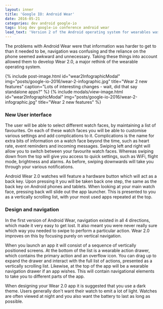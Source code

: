 ```yaml
---
layout: inner
title: 'Google IO: Android Wear'
date: 2016-05-21
categories: dev android google-io
tags: blog dev google-io conference android wear
lead_text: 'Version 2 of the Android operating system for wearables was announced at this year''s Google IO. It boasts a complete design and navigation overhaul, more powerful watch faces and standalone apps.'
---
```


The problems with Android Wear were that information was harder to get to than it needed to be, navigation was confusing and the reliance on the phone seemed awkward and unnecessary. Taking these things into account allowed them to develop Wear 2.0, a major rethink of the wearable operating system.

{% include post-image.html
            id="wear2InfographicModal"
            img="posts/google-io-2016/wear-2-infographic.jpg"
            title="Wear 2 new features"
            caption="Lots of interesting changes - wait, did that say standalone apps?" %}
{% include modals/view-image.html
            id="wear2InfographicModal"
            img="posts/google-io-2016/wear-2-infographic.jpg"
            title="Wear 2 new features" %}

### New User interface

The user will be able to select different watch faces, by maintaining a list of favourites. On each of these watch faces you will be able to customise various settings and add complications to it. Complications is the name for extra bits of information on a watch face beyond the time, such as heart rate, event reminders and incoming messages. Swiping left and right will allow you to switch between your favourite watch faces. Whereas swiping down from the top will give you access to quick settings, such as WiFi, flight mode, brightness and alarms. As before, swiping downwards will take you through your various notifications.

Android Wear 2.0 watches will feature a hardware button which will act as a back key. Upon pressing it you will be taken back one step, the same as the back key on Android phones and tablets. When looking at your main watch face, pressing back will slide out the app launcher. This is presented to you as a vertically scrolling list, with your most used apps repeated at the top.

### Design and navigation

In the first version of Android Wear, navigation existed in all 4 directions, which made it very easy to get lost. It also meant you were never really sure which way you needed to swipe to perform a particular action. Wear 2.0 improves on this by focusing purely on vertical navigation.

When you launch an app it will consist of a sequence of vertically positioned screens. At the bottom of the list is a wearable action drawer, which contains the primary action and an overflow icon. You can drag up to expand the drawer and interact with the full list of actions, presented as a vertically scrolling list. Likewise, at the top of the app will be a wearable navigation drawer if an app wishes. This will contain navigational elements to take you to different parts of the app.

When designing your Wear 2.0 app it is suggested that you use a dark theme. Users generally don't want their watch to emit a lot of light. Watches are often viewed at night and you also want the battery to last as long as possible.
